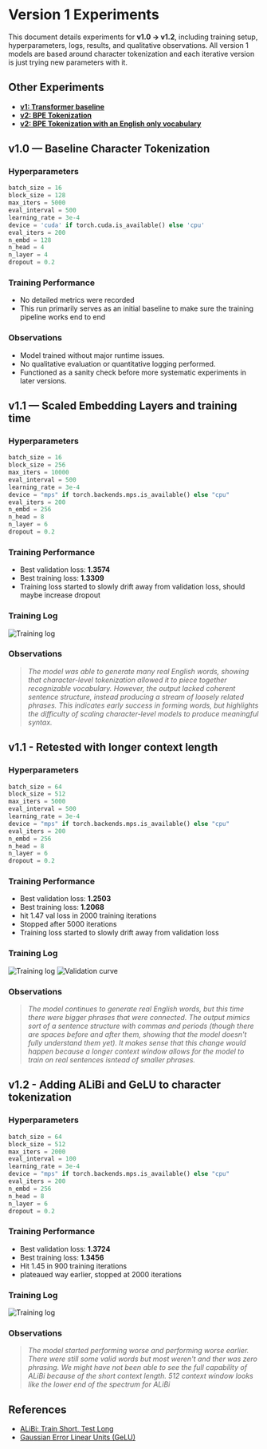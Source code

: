 # Version 1 Experiments

This document details experiments for **v1.0 → v1.2**, including training setup, hyperparameters, logs, results, and qualitative observations. All version 1 models are based around character tokenization and each iterative version is just trying new parameters with it.

## Other Experiments

- **[v1: Transformer baseline](results/v1.md)**
- **[v2: BPE Tokenization](results/v2.md)**
- **[v2: BPE Tokenization with an English only vocabulary](results/v3.md)**

## v1.0 — Baseline Character Tokenization

### Hyperparameters

```python
batch_size = 16
block_size = 128
max_iters = 5000
eval_interval = 500
learning_rate = 3e-4
device = 'cuda' if torch.cuda.is_available() else 'cpu'
eval_iters = 200
n_embd = 128
n_head = 4
n_layer = 4
dropout = 0.2
```

### Training Performance

- No detailed metrics were recorded
- This run primarily serves as an initial baseline to make sure the training pipeline works end to end

### Observations

- Model trained without major runtime issues.
- No qualitative evaluation or quantitative logging performed.
- Functioned as a sanity check before more systematic experiments in later versions.

## v1.1 — Scaled Embedding Layers and training time

### Hyperparameters

```python
batch_size = 16
block_size = 256
max_iters = 10000
eval_interval = 500
learning_rate = 3e-4
device = "mps" if torch.backends.mps.is_available() else "cpu"
eval_iters = 200
n_embd = 256
n_head = 8
n_layer = 6
dropout = 0.2
```

### Training Performance

- Best validation loss: **1.3574**
- Best training loss: **1.3309**
- Training loss started to slowly drift away from validation loss, should maybe increase dropout

### Training Log

![Training log](images/v1.1_log.png)

### Observations

> _The model was able to generate many real English words, showing that character-level tokenization allowed it to piece together recognizable vocabulary. However, the output lacked coherent sentence structure, instead producing a stream of loosely related phrases. This indicates early success in forming words, but highlights the difficulty of scaling character-level models to produce meaningful syntax._

## v1.1 - Retested with longer context length

### Hyperparameters

```python
batch_size = 64
block_size = 512
max_iters = 5000
eval_interval = 500
learning_rate = 3e-4
device = "mps" if torch.backends.mps.is_available() else "cpu"
eval_iters = 200
n_embd = 256
n_head = 8
n_layer = 6
dropout = 0.2
```

### Training Performance

- Best validation loss: **1.2503**
- Best training loss: **1.2068**
- hit 1.47 val loss in 2000 training iterations
- Stopped after 5000 iterations
- Training loss started to slowly drift away from validation loss

### Training Log

![Training log](images/v1.1_scaled_log.png)
![Validation curve](images/v1.1_scaled_inference.png)

### Observations

> _The model continues to generate real English words, but this time there were bigger phrases that were connected. The output mimics sort of a sentence structure with commas and periods (though there are spaces before and after them, showing that the model doesn't fully understand them yet). It makes sense that this change would happen because a longer context window allows for the model to train on real sentences isntead of smaller phrases._

## v1.2 - Adding ALiBi and GeLU to character tokenization

### Hyperparameters

```python
batch_size = 64
block_size = 512
max_iters = 2000
eval_interval = 100
learning_rate = 3e-4
device = "mps" if torch.backends.mps.is_available() else "cpu"
eval_iters = 200
n_embd = 256
n_head = 8
n_layer = 6
dropout = 0.2
```

### Training Performance

- Best validation loss: **1.3724**
- Best training loss: **1.3456**
- Hit 1.45 in 900 training iterations
- plateaued way earlier, stopped at 2000 iterations

### Training Log

![Training log](images/v1.2_log.png)

### Observations

> _The model started performing worse and performing worse earlier. There were still some valid words but most weren't and ther was zero phrasing. We might have not been able to see the full capability of ALiBi because of the short context length. 512 context window looks like the lower end of the spectrum for ALiBi_

## References

- [ALiBi: Train Short, Test Long](https://arxiv.org/abs/2108.12409)
- [Gaussian Error Linear Units (GeLU)](https://arxiv.org/abs/1606.08415)
